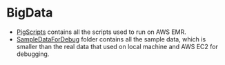 BigData
=======
* [PigScripts](https://github.com/southpenguin/TaxiMassiveDataAnalysis/tree/master/PigScripts) contains all the scripts used to run on AWS EMR.
* [SampleDataForDebug](https://github.com/southpenguin/TaxiMassiveDataAnalysis/tree/master/SampleDataForDebug) folder contains all the sample data, which is smaller than the real data that used on local machine and AWS EC2 for debugging.
